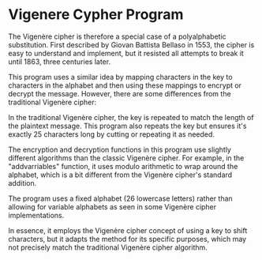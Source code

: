 <h1>Vigenere Cypher Program</h1>

<p>The Vigenère cipher is therefore a special case of a polyalphabetic substitution. First described by Giovan Battista Bellaso in 1553, the cipher is easy to understand and implement, but it resisted all attempts to break it until 1863, three centuries later.<p>

This program uses a similar idea by mapping characters in the key to characters in the alphabet and then using these mappings to encrypt or decrypt the message. However, there are some differences from the traditional Vigenère cipher:

In the traditional Vigenère cipher, the key is repeated to match the length of the plaintext message. This program also repeats the key but ensures it's exactly 25 characters long by cutting or repeating it as needed.

The encryption and decryption functions in this program use slightly different algorithms than the classic Vigenère cipher. For example, in the "addvarriables" function, it uses modulo arithmetic to wrap around the alphabet, which is a bit different from the Vigenère cipher's standard addition.

The program uses a fixed alphabet (26 lowercase letters) rather than allowing for variable alphabets as seen in some Vigenère cipher implementations.

In essence, it employs the Vigenère cipher concept of using a key to shift characters, but it adapts the method for its specific purposes, which may not precisely match the traditional Vigenère cipher algorithm.
